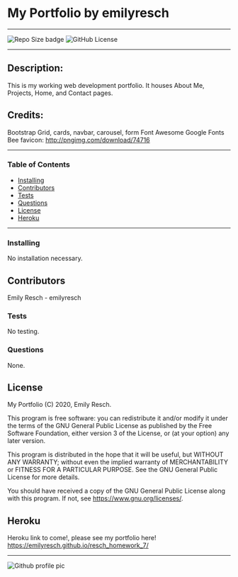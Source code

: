 # __My Portfolio__ by emilyresch


_________________________

![Repo Size badge](https://img.shields.io/github/repo-size/emilyresch/resch_homework_7)
![GitHub License](https://img.shields.io/github/license/emilyresch/resch_homework_7)

_________________________

## Description:
This is my working web development portfolio. It houses About Me, Projects, Home, and Contact pages.


## Credits: 
Bootstrap Grid, cards, navbar, carousel, form
Font Awesome
Google Fonts
Bee favicon: http://pngimg.com/download/74716
_________________________

### Table of Contents
- [Installing](#installing)
- [Contributors](#contributors)
- [Tests](#tests)
- [Questions](#questions)
- [License](#license)
- [Heroku](#heroku)

_________________________

### Installing
No installation necessary.

## Contributors
Emily Resch - emilyresch

### Tests
No testing. 

### Questions
None.

## License
My Portfolio (C) 2020, Emily Resch.

This program is free software: you can redistribute it and/or modify
it under the terms of the GNU General Public License as published by
the Free Software Foundation, either version 3 of the License, or
(at your option) any later version.

This program is distributed in the hope that it will be useful,
but WITHOUT ANY WARRANTY; without even the implied warranty of
MERCHANTABILITY or FITNESS FOR A PARTICULAR PURPOSE.  See the
GNU General Public License for more details.

You should have received a copy of the GNU General Public License
along with this program.  If not, see <https://www.gnu.org/licenses/>.

## Heroku
Heroku link to come!, please see my portfolio here! <https://emilyresch.github.io/resch_homework_7/>


_____________________

![Github profile pic](https://avatars2.githubusercontent.com/emilyresch)
